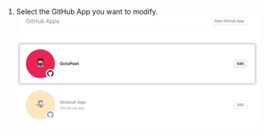 1. Select the GitHub App you want to modify. ![App selection](/assets/images/github-apps/github_apps_select-app.png)
